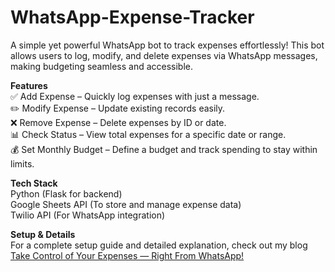 # WhatsApp-Expense-Tracker
A simple yet powerful WhatsApp bot to track expenses effortlessly! This bot allows users to log, modify, and delete expenses via WhatsApp messages, making budgeting seamless and accessible.

**Features**\
✅ Add Expense – Quickly log expenses with just a message.\
✏️ Modify Expense – Update existing records easily.\
❌ Remove Expense – Delete expenses by ID or date.\
📊 Check Status – View total expenses for a specific date or range.\
💰 Set Monthly Budget – Define a budget and track spending to stay within limits.

**Tech Stack** \
Python (Flask for backend)\
Google Sheets API (To store and manage expense data)\
Twilio API (For WhatsApp integration)

**Setup & Details**\
For a complete setup guide and detailed explanation, check out my blog [Take Control of Your Expenses — Right From WhatsApp!](https://medium.com/@irfanaibrahim03phi/take-control-of-your-expenses-right-from-whatsapp-e3adbc40fc6a)
